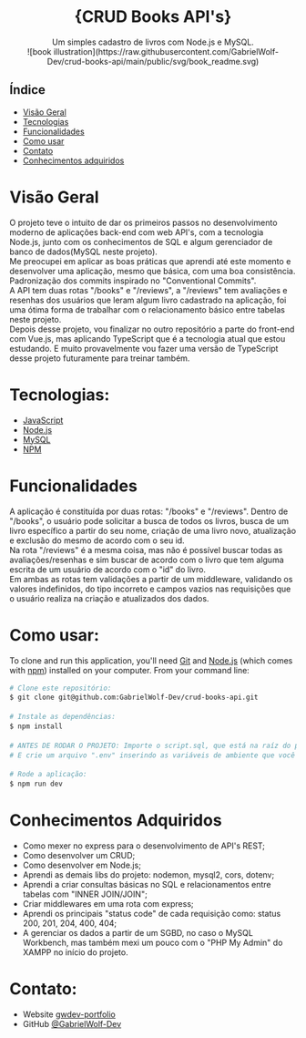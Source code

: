 <h1 align="center">{CRUD Books API's}</h1>

<div align="center">
   Um simples cadastro de livros com Node.js e MySQL.
</div>

<div align="center">
![book illustration](https://raw.githubusercontent.com/GabrielWolf-Dev/crud-books-api/main/public/svg/book_readme.svg)
</div>

## Índice

- [Visão Geral](#visao-geral)
- [Tecnologias](#tecnologias)
- [Funcionalidades](#funcionalidades)
- [Como usar](#como-usar)
- [Contato](#contato)
- [Conhecimentos adquiridos](#conhecimentos-adquiridos)

<h1 id="visao-geral">Visão Geral</h1>

O projeto teve o intuito de dar os primeiros passos no desenvolvimento moderno de aplicações back-end com web API's, com a tecnologia Node.js, junto com os conhecimentos de SQL e algum gerenciador de banco de dados(MySQL neste projeto).
<br>
Me preocupei em aplicar as boas práticas que aprendi até este momento e desenvolver uma aplicação, mesmo que básica, com uma boa consistência. Padronização dos commits inspirado no "Conventional Commits".
<br>
A API tem duas rotas "/books" e "/reviews", a "/reviews" tem avaliações e resenhas dos usuários que leram algum livro cadastrado na aplicação, foi uma ótima forma de trabalhar com o relacionamento básico entre tabelas neste projeto.
<br>
Depois desse projeto, vou finalizar no outro repositório a parte do front-end com Vue.js, mas aplicando TypeScript que é a tecnologia atual que estou estudando. E muito provavelmente vou fazer uma versão de TypeScript desse projeto futuramente para treinar também.

<h1 id="tecnologias">Tecnologias:</h1>

- [JavaScript](https://developer.mozilla.org/pt-BR/docs/Learn/JavaScript)
- [Node.js](https://nodejs.org/en)
- [MySQL](https://www.mysql.com/)
- [NPM](https://www.npmjs.com/)

<h1 id="funcionalidades">Funcionalidades</h1>

A aplicação é constituída por duas rotas: "/books" e "/reviews".
Dentro de "/books", o usuário pode solicitar a busca de todos os livros, busca de um livro específico a partir do seu nome, criação de uma livro novo, atualização e exclusão do mesmo de acordo com o seu id.
<br>
Na rota "/reviews" é a mesma coisa, mas não é possível buscar todas as avaliações/resenhas e sim buscar de acordo com o livro que tem alguma escrita de um usuário de acordo com o "id" do livro.
<br>
Em ambas as rotas tem validações a partir de um middleware, validando os valores indefinidos, do tipo incorreto e campos vazios nas requisições que o usuário realiza na criação e atualizados dos dados.

<h1 id="como-usar">Como usar:</h1>

To clone and run this application, you'll need [Git](https://git-scm.com) and [Node.js](https://nodejs.org/en/download/) (which comes with [npm](http://npmjs.com)) installed on your computer. From your command line:

```bash
# Clone este repositório:
$ git clone git@github.com:GabrielWolf-Dev/crud-books-api.git

# Instale as dependências:
$ npm install

# ANTES DE RODAR O PROJETO: Importe o script.sql, que está na raíz do projeto, no seu SGBD.
# E crie um arquivo ".env" inserindo as variáveis de ambiente que você pode olhar no arquivo ".env.exmaple" na raíz do projeto.

# Rode a aplicação:
$ npm run dev
```

<h1 id="conhecimentos-adquiridos">Conhecimentos Adquiridos</h1>

- Como mexer no express para o desenvolvimento de API's REST;
- Como desenvolver um CRUD;
- Como desenvolver em Node.js;
- Aprendi as demais libs do projeto: nodemon, mysql2, cors, dotenv;
- Aprendi a criar consultas básicas no SQL e relacionamentos entre tabelas com "INNER JOIN/JOIN";
- Criar middlewares em uma rota com express;
- Aprendi os principais "status code" de cada requisição como: status 200, 201, 204, 400, 404;
- A gerenciar os dados a partir de um SGBD, no caso o MySQL Workbench, mas também mexi um pouco com o "PHP My Admin" do XAMPP no início do projeto.

<h1 id="contato">Contato:</h1>

- Website [gwdev-portfolio](https://gwdev-portfolio.vercel.app/)
- GitHub [@GabrielWolf-Dev](https://github.com/GabrielWolf-Dev)
